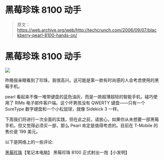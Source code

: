 # 黑莓珍珠 8100 动手

> 原文：<https://web.archive.org/web/http://techcrunch.com/2006/09/07/blackberry-pearl-8100-hands-on/>

# 黑莓珍珠 8100 动手

![](img/4d393618517b37043ff62f83eecd472e.png)

昨晚我亲眼看到了珍珠，我很高兴。这可能是第一款有时尚感的人会考虑使用的黑莓手机。

pearl 看起来不像一堆带键盘的蓝色油灰，而是一款超薄超轻的智能手机，碰巧使用了 RIMs 电子邮件客户端。这个坏男孩没有 QWERTY 键盘——只有一个 SureType 数字键盘和一个小松鼠球，就像 Sidekick 3 一样。

下周我们将进行一次全面的实践，但在此之前，请放心，如果你从未想要一部黑莓手机，但又觉得必须买一部，那么 Pearl 肯定是值得考虑的。目前在 T-Mobile 的售价是 199 美元。

以下是网络上的一些评论:

[黑莓珍珠](https://web.archive.org/web/20130627203918/http://laptopmag.com/Review/BlackBerry-Pearl.htm?page=1)【笔记本电脑】
黑莓珍珠 8100 正式射出一炮【小发明】